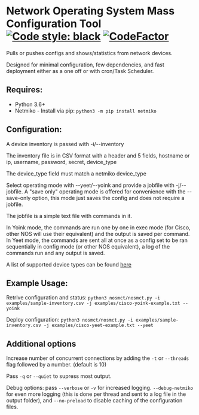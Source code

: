# Network Operating System Mass Configuration Tool [![Code style: black](https://img.shields.io/badge/code%20style-black-000000.svg)](https://github.com/psf/black) [![CodeFactor](https://www.codefactor.io/repository/github/andrewpiroli/nos-mct/badge)](https://www.codefactor.io/repository/github/andrewpiroli/nos-mct)

Pulls or pushes configs and shows/statistics from network devices.

Designed for minimal configuration, few dependencies, and fast deployment either as a one off or with cron/Task Scheduler.


## Requires:

* Python 3.6+
* Netmiko - Install via pip: `python3 -m pip install netmiko`


## Configuration:

A device inventory is passed with -i/--inventory

The inventory file is in CSV format with a header and 5 fields, hostname or ip, username, password, secret, device_type

The device_type field must match a netmiko device_type

Select operating mode with --yeet/--yoink and provide a jobfile with -j/--jobfile.
A "save only" operating mode is offered for convenience with the --save-only option, this mode just saves the config and does not require a jobfile.

The jobfile is a simple text file with commands in it.

In Yoink mode, the commands are run one by one in exec mode (for Cisco, other NOS will use their equivalent) and the output is saved per command.
In Yeet mode, the commands are sent all at once as a config set to be ran sequentially in config mode (or other NOS equivalent), a log of the commands run and any output is saved.

A list of supported device types can be found [here](./PLATFORMS.md)

## Example Usage:

Retrive configuration and status: ```python3 nosmct/nosmct.py -i examples/sample-inventory.csv -j examples/cisco-yoink-example.txt --yoink```

Deploy configuration: ```python3 nosmct/nosmct.py -i examples/sample-inventory.csv -j examples/cisco-yeet-example.txt --yeet```

## Additional options

Increase number of concurrent connections by adding the `-t` or `--threads` flag followed by a number. (default is 10)

Pass `-q` or `--quiet` to supress most output.

Debug options: pass `--verbose` or `-v` for increased logging. `--debug-netmiko` for even more logging (this is done per thread and sent to a log file in the output folder), and `--no-preload` to disable caching of the configuration files.
